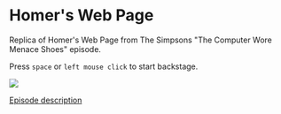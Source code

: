# Homer's Web Page

Replica of Homer's Web Page from The Simpsons "The Computer Wore Menace Shoes" episode.

Press `space` or `left mouse click` to start backstage.

[![](http://img.youtube.com/vi/ae5UXhUtxao/0.jpg)](http://www.youtube.com/watch?v=ae5UXhUtxao "Click to see!")

[Episode description](https://simpsons.fandom.com/wiki/The_Computer_Wore_Menace_Shoes)
